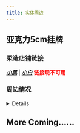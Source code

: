 ```yaml
---
title: 实体周边
---
```


## 亚克力5cm挂牌

### 柔造店铺链接
[***小黑***]() | [***小白***]() <font color="red">**链接现不可用**</font>

### 周边情况
<details>

![image](/img/page/merch/acrylic/1.png)

**镭射效果 GIF 实拍**

![image](/img/page/merch/acrylic/sunlightGif.gif)

**预览图原图**

![image](/img/page/merch/acrylic/demo.png)

**实拍图原图（镭射效果请参考GIF）**

![image](/img/page/merch/acrylic/realShot.png)

![image](/img/page/merch/acrylic/2.png)
</details>

## More Coming……